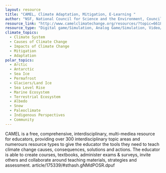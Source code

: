 ```yaml
---
layout: resource
title: "CAMEL, Climate Adaptation, Mitigation, E-Learning "
author: "NSF, National Council for Science and the Environment, Council of Environmental Deans and Directors, American Indian Higher Education Consortium, The Encyclopedia of Earth"
resource_link: "http://www.camelclimatechange.org/resources/?topic=66182"
resource_type: "Digital game/Simulation, Analog Game/Simulation, Video/Visualization, Images, Curriculum, Website, Publication"
climate_topics:
  - Climate System
  - Causes of Climate Change
  - Impacts of Climate Change
  - Mitigation
  - Adaptation
polar_topics:
  - Arctic
  - Antarctic
  - Sea Ice
  - Permafrost
  - Glaciers/Land Ice
  - Sea Level Rise
  - Marine Ecosystem
  - Terrestrial Ecosystem
  - Albedo
  - Snow
  - Paleoclimate
  - Indigenous Perspectives
  - Community
---
```


CAMEL is a free, comprehensive, interdisciplinary, multi-mediea resource for educators, providing over 300 interdisciplinary topic areas and numerours resource types to give the educator the tools they need to teach climate change causes, consequences, solutions and actions. The educator is able to create courses, textbooks, administer exams & surveys,  invite others and collaborate around teaching materials, strategies and assessment.
article/175339/#sthash.gNMdPOSR.dpuf
